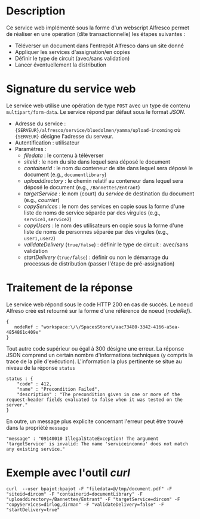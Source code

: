 # Description
Ce service web implémenté sous la forme d'un webscript Alfresco permet de réaliser en une opération (dîte transactionnelle) les étapes suivantes :
+ Téléverser un document dans l'entrepôt Alfresco dans un site donné
+ Appliquer les services d'assignation/en copies
+ Définir le type de circuit (avec/sans validation)
+ Lancer éventuellement la distribution

# Signature du service web
Le service web utilise une opération de type <code>POST</code> avec un type de contenu <code>multipart/form-data</code>. Le service répond par défaut sous le format _JSON_.
+ Adresse du service : <code>{SERVEUR}/alfresco/service/bluedolmen/yamma/upload-incoming</code> où <code>{SERVEUR}</code> désigne l'adresse du serveur.
+ Autentification : utilisateur
+ Paramètres :
  - _filedata_ : le contenu à téléverser
  - _siteid_ : le nom du site dans lequel sera déposé le document
  - _containerid_ : le nom du conteneur de site dans lequel sera déposé le document (e.g., <code>documentlibrary</code>)
  - _uploaddirectory_ : le chemin relatif au conteneur dans lequel sera déposé le document (e.g., <code>/Bannettes/Entrant</code>)
  - _targetService_ : le nom (court) du _service_ de destination du document (e.g., _courrier_)
  - _copyServices_ : le nom des services en copie sous la forme d'une liste de noms de service séparée par des virgules (e.g., <code>service1,service2</code>)
  - _copyUsers_ : le nom des utilisateurs en copie sous la forme d'une liste de noms de personnes séparée par des virgules (e.g., <code>user1,user2</code>)
  - _validateDelivery_ (<code>true/false</code>) : définir le type de circuit : avec/sans validation
  - _startDelivery_ (<code>true/false</code>) : définir ou non le démarrage du processus de distribution (passer l'étape de pré-assignation)

# Traitement de la réponse
Le service web répond sous le code HTTP 200 en cas de succès. Le noeud Alfreso créé est retourné sur la forme d'une référence de noeud (_nodeRef_).

	{
	   nodeRef : "workspace:\/\/SpacesStore\/aac73480-3342-4166-a5ea-4854861c409e"
	}
 
Tout autre code supérieur ou égal à 300 désigne une erreur. La réponse JSON comprend un certain nombre d'informations techniques (y compris la trace de la pile d'exécution). 
L'information la plus pertinente se situe au niveau de la réponse <code>status</code>

	status : {
	    "code" : 412,
	    "name" : "Precondition Failed",
	    "description" : "The precondition given in one or more of the request-header fields evaluated to false when it was tested on the server."
	}

En outre, un message plus explicite concernant l'erreur peut être trouvé dans la propriété <code>message</code>

	"message" : "09140010 IllegalStateException! The argument 'targetService' is invalid: The name 'serviceinconnu' does not match any existing service." 

# Exemple avec l'outil *curl*
	curl  --user bpajot:bpajot -F "filedata=@/tmp/document.pdf" -F "siteid=dircom" -F "containerid=documentLibrary" -F "uploaddirectory=/Bannettes/Entrant" -F "targetService=dircom" -F "copyServices=dirlog,dirman" -F "validateDelivery=false" -F "startDelivery=true"
